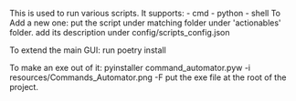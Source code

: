 This is used to run various scripts. 
It supports:
    - cmd
    - python
    - shell
To Add a new one:
put the script under matching folder under 'actionables' folder.
add its description under config/scripts_config.json

To extend the main GUI:
run poetry install

To make an exe out of it:
pyinstaller command_automator.pyw -i resources/Commands_Automator.png -F
put the exe file at the root of the project.